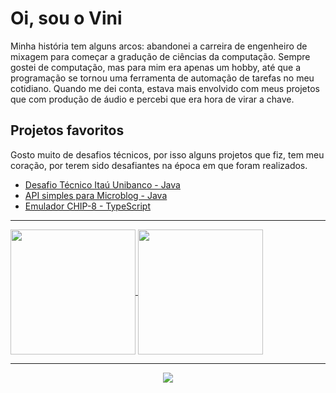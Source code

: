# Oi, sou o Vini 
Minha história tem alguns arcos: abandonei a carreira de engenheiro de mixagem para começar a gradução de ciências da computação. Sempre gostei de computação, 
mas para mim era apenas um hobby, até que a programação se tornou uma ferramenta de automação de tarefas no meu cotidiano. Quando me dei conta, estava mais envolvido com meus projetos que com produção de áudio e percebi que era hora de virar a chave.

## Projetos favoritos
Gosto muito de desafios técnicos, por isso alguns projetos que fiz, tem meu coração, por terem sido desafiantes na época em que foram realizados.
- [Desafio Técnico Itaú Unibanco - Java](https://github.com/vini-basilio/desafio-itau-java)
- [API simples para Microblog - Java](https://github.com/vini-basilio/dev-posts)
- [Emulador CHIP-8 - TypeScript](https://github.com/vini-basilio/chip8-vite)

---

<a href="https://github.com/vini-basilio/github-readme-stats">
  <img height=200 align="center" src="https://github-readme-stats.vercel.app/api?username=vini-basilio" />
</a>
<a href="https://github.com/vini-basilio/convoychat">
  <img height=200 align="center" src="https://github-readme-stats.vercel.app/api/top-langs?username=vini-basilio&layout=compact&langs_count=8&card_width=320" />
</a>

---
</picture>
<p align="center">
  <a href="https://skillicons.dev">
    <img src="https://skillicons.dev/icons?i=js,github,java" />
  </a>
</p>

